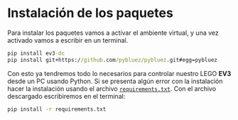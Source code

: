 # Instalación de los paquetes

Para instalar los paquetes vamos a activar el ambiente virtual, y una vez activado vamos a escribir en un terminal.

```bat
pip install ev3-dc      
pip install git+https://github.com/pybluez/pybluez.git#egg=pybluez
```

Con esto ya tendremos todo lo necesarios para controlar nuestro LEGO **EV3** desde un PC usando Python. Si se presenta algún error con la instalación hacer la instalación usando el archivo [`requirements.txt`](./requirements.txt). Con el archivo descargado escribiremos en el terminal:

```bat
pip install -r requirements.txt
```